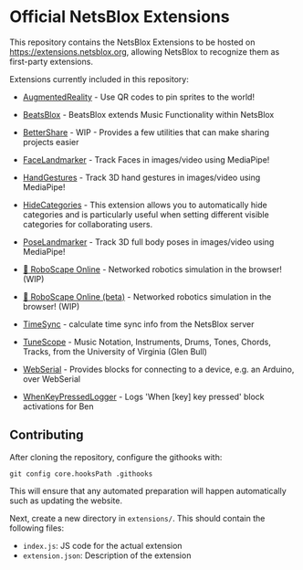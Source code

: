 # Official NetsBlox Extensions

This repository contains the NetsBlox Extensions to be hosted on https://extensions.netsblox.org, allowing NetsBlox to recognize them as first-party extensions.

Extensions currently included in this repository:
 
 - [AugmentedReality](https://dev.netsblox.org/?extensions=[%22https://extensions.netsblox.org/extensions/AugmentedReality/index.js%22]) - Use QR codes to pin sprites to the world!
 
 - [BeatsBlox](https://dev.netsblox.org/?extensions=[%22https://extensions.netsblox.org/extensions/BeatsBlox/index.js%22]) - BeatsBlox extends Music Functionality within NetsBlox
 
 - [BetterShare](https://dev.netsblox.org/?extensions=[%22https://extensions.netsblox.org/extensions/BetterShare/index.js%22]) - WIP - Provides a few utilities that can make sharing projects easier
 
 - [FaceLandmarker](https://dev.netsblox.org/?extensions=[%22https://extensions.netsblox.org/extensions/FaceLandmarker/index.js%22]) - Track Faces in images/video using MediaPipe!
 
 - [HandGestures](https://dev.netsblox.org/?extensions=[%22https://extensions.netsblox.org/extensions/HandGestures/index.js%22]) - Track 3D hand gestures in images/video using MediaPipe!
 
 - [HideCategories](https://dev.netsblox.org/?extensions=[%22https://extensions.netsblox.org/extensions/HideCategories/index.js%22]) - This extension allows you to automatically hide categories and is particularly useful when setting different visible categories for collaborating users.
 
 - [PoseLandmarker](https://dev.netsblox.org/?extensions=[%22https://extensions.netsblox.org/extensions/PoseLandmarker/index.js%22]) - Track 3D full body poses in images/video using MediaPipe!
 
 - [🤖 RoboScape Online](https://dev.netsblox.org/?extensions=[%22https://extensions.netsblox.org/extensions/RoboScapeOnline/index.js%22]) - Networked robotics simulation in the browser! (WIP)
 
 - [🤖 RoboScape Online (beta)](https://dev.netsblox.org/?extensions=[%22https://extensions.netsblox.org/extensions/RoboScapeOnline2/index.js%22]) - Networked robotics simulation in the browser! (WIP)
 
 - [TimeSync](https://dev.netsblox.org/?extensions=[%22https://extensions.netsblox.org/extensions/TimeSync/index.js%22]) - calculate time sync info from the NetsBlox server
 
 - [TuneScope](https://dev.netsblox.org/?extensions=[%22https://extensions.netsblox.org/extensions/TuneScope/index.js%22]) - Music Notation, Instruments, Drums, Tones, Chords, Tracks, from the University of Virginia (Glen Bull)
 
 - [WebSerial](https://dev.netsblox.org/?extensions=[%22https://extensions.netsblox.org/extensions/WebSerial/index.js%22]) - Provides blocks for connecting to a device, e.g. an Arduino, over WebSerial
 
 - [WhenKeyPressedLogger](https://dev.netsblox.org/?extensions=[%22https://extensions.netsblox.org/extensions/WhenKeyPressedLogger/index.js%22]) - Logs 'When [key] key pressed' block activations for Ben
 

## Contributing
After cloning the repository, configure the githooks with:
```
git config core.hooksPath .githooks
```
This will ensure that any automated preparation will happen automatically such as updating the website.

Next, create a new directory in `extensions/`. This should contain the following files:
- `index.js`: JS code for the actual extension
- `extension.json`: Description of the extension